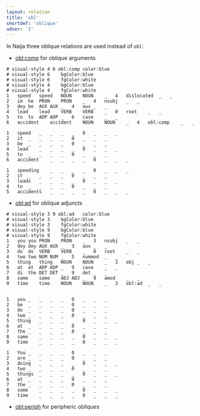 ```yaml
---
layout: relation
title: 'obl'
shortdef: 'oblique'
udver: '2'
---
```



In Naija three oblique relations are used instead of `obl`:

+ [obl:comp]() for oblique arguments

~~~ conllu
# visual-style 4 6 obl:comp	color:blue
# visual-style 6	bgColor:blue
# visual-style 6	fgColor:white
# visual-style 4	bgColor:blue
# visual-style 4	fgColor:white
1	speed	speed	NOUN	NOUN	_	4	dislocated	_	_
2	im	he	PRON	PRON	_	4	nsubj	_	_
3	dey	be	AUX	AUX	_	4	aux	_	_
4	lead	lead	VERB	VERB	_	0	root	_	_
5	to	to	ADP	ADP	_	6	case	_	_
6	accident	accident	NOUN	NOUN	_	4	obl:comp	_	_

1	speed	_	_	_	_	0	_	_	_
2	it	_	_	_	_	0	_	_	_
3	be	_	_	_	_	0	_	_	_
4	lead	_	_	_	_	0	_	_	_
5	to	_	_	_	_	0	_	_	_
6	accident	_	_	_	_	0	_	_	_

1	speeding	_	_	_	_	0	_	_	_
2	it	_	_	_	_	0	_	_	_
3	leads	_	_	_	_	0	_	_	_
4	to	_	_	_	_	0	_	_	_
5	accidents	_	_	_	_	0	_	_	_
~~~


+ [obl:ad]() for oblique adjuncts

~~~ conllu
# visual-style 3 9 obl:ad	color:blue
# visual-style 3	bgColor:blue
# visual-style 3	fgColor:white
# visual-style 9	bgColor:blue
# visual-style 9	fgColor:white
1	you	you	PRON	PRON	_	3	nsubj	_	_
2	dey	dey	AUX	AUX	_	3	aux	_	_
3	do	do	VERB	VERB	_	0	root	_	_
4	two	two	NUM	NUM	_	5	nummod	_	_
5	thing	thing	NOUN	NOUN	_	3	obj	_	_
6	at	at	ADP	ADP	_	9	case	_	_
7	di	the	DET	DET	_	9	det	_	_
8	same	same	ADJ	ADJ	_	9	amod	_	_
9	time	time	NOUN	NOUN	_	3	obl:ad	_	_


1	you	_	_	_	_	0	_	_	_
2	be	_	_	_	_	0	_	_	_
3	do	_	_	_	_	0	_	_	_
4	two	_	_	_	_	0	_	_	_
5	thing	_	_	_	_	0	_	_	_
6	at	_	_	_	_	0	_	_	_
7	the	_	_	_	_	0	_	_	_
8	same	_	_	_	_	0	_	_	_
9	time	_	_	_	_	0	_	_	_

1	You	_	_	_	_	0	_	_	_
2	are	_	_	_	_	0	_	_	_
3	doing	_	_	_	_	0	_	_	_
4	two	_	_	_	_	0	_	_	_
5	things	_	_	_	_	0	_	_	_
6	at	_	_	_	_	0	_	_	_
7	the	_	_	_	_	0	_	_	_
8	same	_	_	_	_	0	_	_	_
9	time	_	_	_	_	0	_	_	_
~~~

+ [obl:periph]() for peripheric obliques
<!-- Interlanguage links updated Út zář 29 20:31:59 CEST 2020 -->
